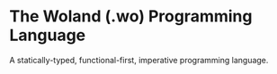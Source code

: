 # The Woland (.wo) Programming Language

A statically-typed, functional-first, imperative programming language.

